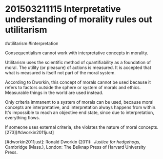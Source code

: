 # 201503211115 Interpretative understanding of morality rules out utilitarism
#utilitarism #interpretation

Consequentialism cannot work with interpretative concepts in morality.

Utilitarism uses the scientific method of quantifiability as a foundation of moral. The utility (or pleasure) of actions is measured. It is accepted that what is measured is itself not part of the moral system.

According to Dworkin, this concept of morals cannot be used because it refers to factors outside the sphere or system of morals and ethics. Measurable things in the world are used instead.

Only criteria immanent to a system of morals can be used, because moral concepts are interpretative, and interpretation always happens from within. It's impossible to reach an objective end state, since due to interpretation, everything flows.

If someone uses external criteria, she violates the nature of moral concepts.[273][#dworkin2011just]

[#dworkin2011just]: Ronald Dworkin (2011):  _Justice for hedgehogs_, Cambridge (Mass.), London: The Belknap Press of Harvard University Press.
